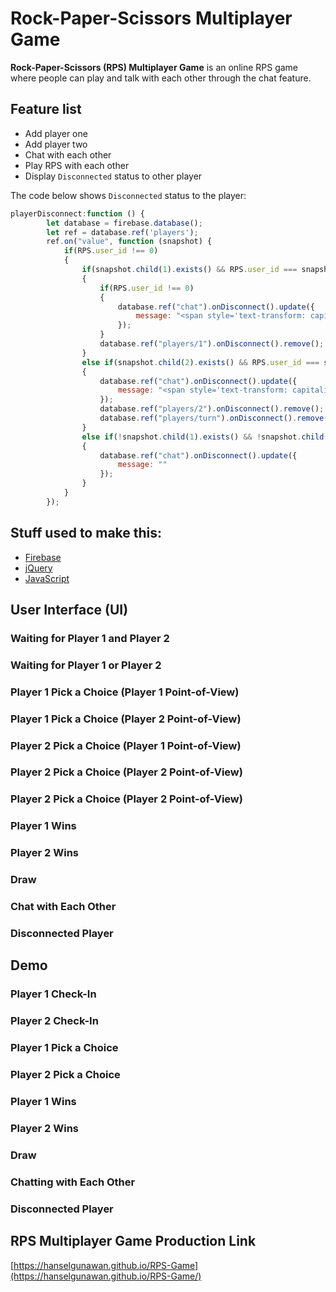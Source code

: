 # Rock-Paper-Scissors Multiplayer Game


**Rock-Paper-Scissors (RPS) Multiplayer Game** is an online RPS game where people can play and talk with each other through the chat feature.

## Feature list

 * Add player one
 * Add player two
 * Chat with each other
 * Play RPS with each other
 * Display `Disconnected` status to other player

The code below shows `Disconnected` status to the player:

```javascript
playerDisconnect:function () {
        let database = firebase.database();
        let ref = database.ref('players');
        ref.on("value", function (snapshot) {
            if(RPS.user_id !== 0)
            {
                if(snapshot.child(1).exists() && RPS.user_id === snapshot.child(1).val().player_id)
                {
                    if(RPS.user_id !== 0)
                    {
                        database.ref("chat").onDisconnect().update({
                            message: "<span style='text-transform: capitalize'>" + snapshot.child(1).val().player_name + "</span> has disconnected!"
                        });
                    }
                    database.ref("players/1").onDisconnect().remove();
                }
                else if(snapshot.child(2).exists() && RPS.user_id === snapshot.child(2).val().opponent_id)
                {
                    database.ref("chat").onDisconnect().update({
                        message: "<span style='text-transform: capitalize'>" + snapshot.child(2).val().opponent_name + "</span> has disconnected!"
                    });
                    database.ref("players/2").onDisconnect().remove();
                    database.ref("players/turn").onDisconnect().remove();
                }
                else if(!snapshot.child(1).exists() && !snapshot.child(2).exists())
                {
                    database.ref("chat").onDisconnect().update({
                        message: ""
                    });
                }
            }
        });
```

## Stuff used to make this:

 * [Firebase](https://firebase.google.com/)
 * [jQuery](https://api.jquery.com/)
 * [JavaScript](https://www.w3schools.com/js/)

## User Interface (UI)
### Waiting for Player 1 and Player 2
### Waiting for Player 1 or Player 2
### Player 1 Pick a Choice (Player 1 Point-of-View)
### Player 1 Pick a Choice (Player 2 Point-of-View)
### Player 2 Pick a Choice (Player 1 Point-of-View)
### Player 2 Pick a Choice (Player 2 Point-of-View)
### Player 2 Pick a Choice (Player 2 Point-of-View)
### Player 1 Wins
### Player 2 Wins
### Draw
### Chat with Each Other
### Disconnected Player

## Demo
### Player 1 Check-In
### Player 2 Check-In
### Player 1 Pick a Choice
### Player 2 Pick a Choice
### Player 1 Wins
### Player 2 Wins
### Draw
### Chatting with Each Other
### Disconnected Player


## RPS Multiplayer Game Production Link

[https://hanselgunawan.github.io/RPS-Game](https://hanselgunawan.github.io/RPS-Game/)
